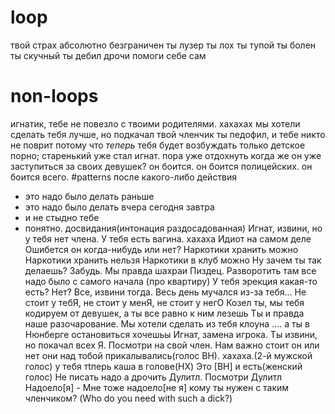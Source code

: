 # loop
твой страх абсолютно безграничен
ты лузер
ты лох
ты тупой
ты болен
ты скучный
ты дебил
дрочи
помоги себе сам
# non-loops
игнатик, тебе не повезло с твоими родителями. хахахах
мы хотели сделать тебя лучше, но подкачал твой членчик
ты педофил, и тебе никто не поврит потому что *теперь* тебя будет возбуждать только детское порно;
старенький уже стал игнат. пора уже отдохнуть
когда же он уже заступиться за своих девушек? он боится. он боится полицейских. он боится всего.
#patterns
после какого-либо действия
- это надо было делать раньше
- это надо было делать вчера сегодня завтра
- и не стыдно тебе
- понятно. досвидания(интонация раздосадованная)
Игнат, извини, но у тебя нет члена. У тебя есть вагина. хахаха
Идиот на самом деле
Ошибется он когда-нибудь или нет?
Наркотики хранить можно
Наркотики хранить нельзя
Наркотики в клуб можно
Ну зачем ты так делаешь?
Забудь. Мы правда шахраи
Пиздец. Разворотить там все надо было с самого начала (про квартиру)
У тебя эрекция какая-то есть? Нет? Все, извини тогда. Весь день мучался из-за тебя...
Не стоит у тебЯ, не стоит у менЯ, не стоит у негО
Козел ты, мы тебя кодируем от девушек, а ты все равно к ним лезешь
Ты и правда наше разочарование. Мы хотели сделать из тебя клоуна .... а ты в Нюнберге остановиться хочешьы
Игнат, замена  игрока. Ты извини, но покачал всех Я.
Посмотри на свой член. Нам важно стоит он или нет
они над тобой прикалывались(голос ВН). хахаха.(2-й мужской голос) у тебя тtперь каша в голове(НХ)
Это [ВН] и есть(женский голос)
Не писать надо а дрочить
Дулитл. Посмотри Дулитл
Надоело[я] - Мне тоже надоело[не я]
кому ты нужен с таким членчиком? (Who do you need with such a dick?)
